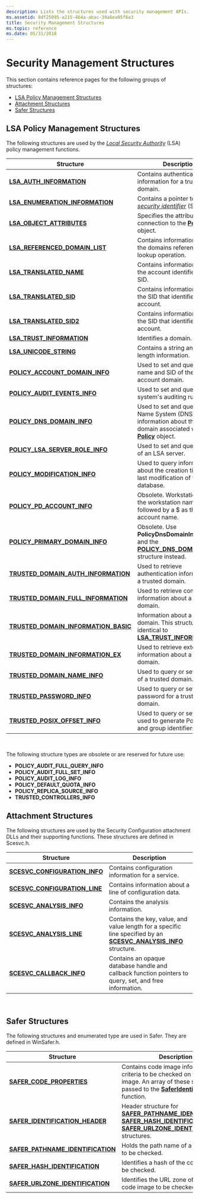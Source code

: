 ```yaml
---
description: Lists the structures used with security management APIs.
ms.assetid: 8df25095-a215-464a-abac-39a6ea05f6a3
title: Security Management Structures
ms.topic: reference
ms.date: 05/31/2018
---
```


# Security Management Structures

This section contains reference pages for the following groups of structures:

-   [LSA Policy Management Structures](#lsa-policy-management-structures)
-   [Attachment Structures](#attachment-structures)
-   [Safer Structures](#safer-structures)

## LSA Policy Management Structures

The following structures are used by the [*Local Security Authority*](/windows/desktop/SecGloss/l-gly) (LSA) policy management functions.



| Structure                                                                       | Description                                                                                                                                   |
|---------------------------------------------------------------------------------|-----------------------------------------------------------------------------------------------------------------------------------------------|
| [**LSA\_AUTH\_INFORMATION**](/windows/desktop/api/Ntsecapi/ns-ntsecapi-lsa_auth_information)                          | Contains authentication information for a trusted domain.                                                                                     |
| [**LSA\_ENUMERATION\_INFORMATION**](/windows/desktop/api/Ntsecapi/ns-ntsecapi-lsa_enumeration_information)            | Contains a pointer to a [*security identifier*](/windows/desktop/SecGloss/s-gly) (SID).    |
| [**LSA\_OBJECT\_ATTRIBUTES**](/windows/desktop/api/LsaLookup/ns-lsalookup-lsa_object_attributes)                        | Specifies the attributes of a connection to the [**Policy**](policy-object.md) object.                                                       |
| [**LSA\_REFERENCED\_DOMAIN\_LIST**](/windows/win32/api/lsalookup/ns-lsalookup-lsa_referenced_domain_list)             | Contains information about the domains referenced in a lookup operation.                                                                      |
| [**LSA\_TRANSLATED\_NAME**](/windows/desktop/api/LsaLookup/ns-lsalookup-lsa_translated_name)                            | Contains information about the account identified by a SID.                                                                                   |
| [**LSA\_TRANSLATED\_SID**](/windows/desktop/api/Ntsecapi/ns-ntsecapi-lsa_translated_sid)                              | Contains information about the SID that identifies an account.                                                                                |
| [**LSA\_TRANSLATED\_SID2**](/windows/desktop/api/LsaLookup/ns-lsalookup-lsa_translated_sid2)                            | Contains information about the SID that identifies an account.                                                                                |
| [**LSA\_TRUST\_INFORMATION**](/windows/desktop/api/lsalookup/ns-lsalookup-lsa_trust_information)                        | Identifies a domain.                                                                                                                          |
| [**LSA\_UNICODE\_STRING**](/windows/desktop/api/lsalookup/ns-lsalookup-lsa_unicode_string)                              | Contains a string and its length information.                                                                                                 |
| [**POLICY\_ACCOUNT\_DOMAIN\_INFO**](/windows/desktop/api/LsaLookup/ns-lsalookup-policy_account_domain_info)             | Used to set and query the name and SID of the system's account domain.                                                                        |
| [**POLICY\_AUDIT\_EVENTS\_INFO**](/windows/desktop/api/Ntsecapi/ns-ntsecapi-policy_audit_events_info)                 | Used to set and query the system's auditing rules.                                                                                            |
| [**POLICY\_DNS\_DOMAIN\_INFO**](/windows/desktop/api/LsaLookup/ns-lsalookup-policy_dns_domain_info)                     | Used to set and query Domain Name System (DNS) information about the primary domain associated with a [**Policy**](policy-object.md) object. |
| [**POLICY\_LSA\_SERVER\_ROLE\_INFO**](/windows/desktop/api/Ntsecapi/ns-ntsecapi-policy_lsa_server_role_info)          | Used to set and query the role of an LSA server.                                                                                              |
| [**POLICY\_MODIFICATION\_INFO**](/windows/desktop/api/Ntsecapi/ns-ntsecapi-policy_modification_info)                  | Used to query information about the creation time and last modification of the LSA database.                                                  |
| [**POLICY\_PD\_ACCOUNT\_INFO**](policy-pd-account-info.md)                     | Obsolete. Workstations use the workstation name followed by a $ as the account name.                                                          |
| [**POLICY\_PRIMARY\_DOMAIN\_INFO**](/windows/desktop/api/Ntsecapi/ns-ntsecapi-policy_primary_domain_info)             | Obsolete. Use **PolicyDnsDomainInformation** and the [**POLICY\_DNS\_DOMAIN\_INFO**](/windows/desktop/api/LsaLookup/ns-lsalookup-policy_dns_domain_info) structure instead.           |
| [**TRUSTED\_DOMAIN\_AUTH\_INFORMATION**](/windows/desktop/api/Ntsecapi/ns-ntsecapi-trusted_domain_auth_information)   | Used to retrieve authentication information for a trusted domain.                                                                             |
| [**TRUSTED\_DOMAIN\_FULL\_INFORMATION**](/windows/desktop/api/Ntsecapi/ns-ntsecapi-trusted_domain_full_information)   | Used to retrieve complete information about a trusted domain.                                                                                 |
| [**TRUSTED\_DOMAIN\_INFORMATION\_BASIC**](/previous-versions/windows/desktop/legacy/ms722475(v=vs.85)) | Information about a trusted domain. This structure is identical to [**LSA\_TRUST\_INFORMATION**](/windows/desktop/api/lsalookup/ns-lsalookup-lsa_trust_information).                  |
| [**TRUSTED\_DOMAIN\_INFORMATION\_EX**](/windows/desktop/api/Ntsecapi/ns-ntsecapi-trusted_domain_information_ex)       | Used to retrieve extended information about a trusted domain.                                                                                 |
| [**TRUSTED\_DOMAIN\_NAME\_INFO**](/windows/desktop/api/Ntsecapi/ns-ntsecapi-trusted_domain_name_info)                 | Used to query or set the name of a trusted domain.                                                                                            |
| [**TRUSTED\_PASSWORD\_INFO**](/windows/desktop/api/Ntsecapi/ns-ntsecapi-trusted_password_info)                        | Used to query or set the password for a trusted domain.                                                                                       |
| [**TRUSTED\_POSIX\_OFFSET\_INFO**](/windows/desktop/api/Ntsecapi/ns-ntsecapi-trusted_posix_offset_info)               | Used to query or set the value used to generate Posix user and group identifiers.                                                             |



 

The following structure types are obsolete or are reserved for future use:

-   **POLICY\_AUDIT\_FULL\_QUERY\_INFO**
-   **POLICY\_AUDIT\_FULL\_SET\_INFO**
-   **POLICY\_AUDIT\_LOG\_INFO**
-   **POLICY\_DEFAULT\_QUOTA\_INFO**
-   **POLICY\_REPLICA\_SOURCE\_INFO**
-   **TRUSTED\_CONTROLLERS\_INFO**

## Attachment Structures

The following structures are used by the Security Configuration attachment DLLs and their supporting functions. These structures are defined in Scesvc.h.



| Structure                                                        | Description                                                                                                                                     |
|------------------------------------------------------------------|-------------------------------------------------------------------------------------------------------------------------------------------------|
| [**SCESVC\_CONFIGURATION\_INFO**](/windows/win32/api/scesvc/ns-scesvc-scesvc_configuration_info) | Contains configuration information for a service.                                                                                               |
| [**SCESVC\_CONFIGURATION\_LINE**](/windows/win32/api/scesvc/ns-scesvc-scesvc_configuration_line) | Contains information about a line of configuration data.                                                                                        |
| [**SCESVC\_ANALYSIS\_INFO**](/windows/win32/api/scesvc/ns-scesvc-scesvc_analysis_info)           | Contains the analysis information.                                                                                                              |
| [**SCESVC\_ANALYSIS\_LINE**](/windows/win32/api/scesvc/ns-scesvc-scesvc_analysis_line)           | Contains the key, value, and value length for a specific line specified by an [**SCESVC\_ANALYSIS\_INFO**](/windows/win32/api/scesvc/ns-scesvc-scesvc_analysis_info) structure. |
| [**SCESVC\_CALLBACK\_INFO**](/windows/win32/api/scesvc/ns-scesvc-scesvc_callback_info)           | Contains an opaque database handle and callback function pointers to query, set, and free information.                                          |



 

## Safer Structures

The following structures and enumerated type are used in Safer. They are defined in WinSafer.h.



| Structure                                                                | Description                                                                                                                                                                                                                                             |
|--------------------------------------------------------------------------|---------------------------------------------------------------------------------------------------------------------------------------------------------------------------------------------------------------------------------------------------------|
| [**SAFER\_CODE\_PROPERTIES**](/windows/desktop/api/WinSafer/ns-winsafer-safer_code_properties_v2)                 | Contains code image information and criteria to be checked on the code image. An array of these structures is passed to the [**SaferIdentifyLevel**](/windows/desktop/api/WinSafer/nf-winsafer-saferidentifylevel) function.                                                                  |
| [**SAFER\_IDENTIFICATION\_HEADER**](/windows/desktop/api/WinSafer/ns-winsafer-safer_identification_header)     | Header structure for [**SAFER\_PATHNAME\_IDENTIFICATION**](/windows/desktop/api/WinSafer/ns-winsafer-safer_pathname_identification), [**SAFER\_HASH\_IDENTIFICATION**](/windows/desktop/api/WinSafer/ns-winsafer-safer_hash_identification), and [**SAFER\_URLZONE\_IDENTIFICATION**](/windows/desktop/api/WinSafer/ns-winsafer-safer_urlzone_identification) structures. |
| [**SAFER\_PATHNAME\_IDENTIFICATION**](/windows/desktop/api/WinSafer/ns-winsafer-safer_pathname_identification) | Holds the path name of a code image to be checked.                                                                                                                                                                                                      |
| [**SAFER\_HASH\_IDENTIFICATION**](/windows/desktop/api/WinSafer/ns-winsafer-safer_hash_identification)         | Identifies a hash of the code image to be checked.                                                                                                                                                                                                      |
| [**SAFER\_URLZONE\_IDENTIFICATION**](/windows/desktop/api/WinSafer/ns-winsafer-safer_urlzone_identification)   | Identifies the URL zone of origin of the code image to be checked.                                                                                                                                                                                      |



 

 

 
